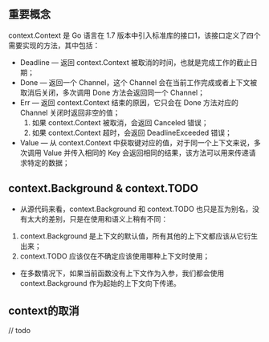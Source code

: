 ## 重要概念
context.Context 是 Go 语言在 1.7 版本中引入标准库的接口1，该接口定义了四个需要实现的方法，其中包括：

- Deadline — 返回 context.Context 被取消的时间，也就是完成工作的截止日期；
- Done — 返回一个 Channel，这个 Channel 会在当前工作完成或者上下文被取消后关闭，多次调用 Done 方法会返回同一个 Channel；
- Err — 返回 context.Context 结束的原因，它只会在 Done 方法对应的 Channel 关闭时返回非空的值； 
  1. 如果 context.Context 被取消，会返回 Canceled 错误；
  2. 如果 context.Context 超时，会返回 DeadlineExceeded 错误；
- Value — 从 context.Context 中获取键对应的值，对于同一个上下文来说，多次调用 Value 并传入相同的 Key 会返回相同的结果，该方法可以用来传递请求特定的数据；


##  context.Background & context.TODO
- 从源代码来看，context.Background 和 context.TODO 也只是互为别名，没有太大的差别，只是在使用和语义上稍有不同：

1. context.Background 是上下文的默认值，所有其他的上下文都应该从它衍生出来； 
2. context.TODO 应该仅在不确定应该使用哪种上下文时使用；

- 在多数情况下，如果当前函数没有上下文作为入参，我们都会使用 context.Background 作为起始的上下文向下传递。


## context的取消
// todo


